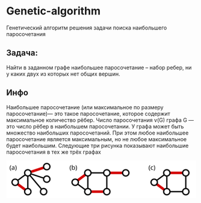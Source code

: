 # Genetic-algorithm
Генетический алгоритм решения задачи поиска наибольшего паросочетания

## Задача: 
Найти в заданном графе наибольшее паросочетание – набор ребер, ни у каких двух из которых нет общих вершин.



## Инфо
Наибольшее паросочетание (или максимальное по размеру паросочетание)— это такое паросочетание,
которое содержит максимальное количество рёбер. Число паросочетания v(G) графа G — это число рёбер в наибольшем паросочетании. 
У графа может быть множество наибольших паросочетаний. При этом любое наибольшее паросочетание является максимальным, 
но не любое максимальное будет наибольшим. Следующие три рисунка показывают наибольшие паросочетания в тех же трёх графах

![img.png](images/matсhing.png)